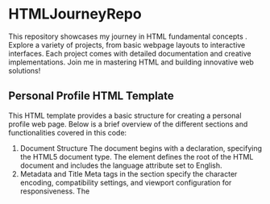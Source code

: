 # HTMLJourneyRepo
This repository showcases my journey in HTML fundamental concepts . Explore a variety of projects, from basic webpage layouts to interactive interfaces. Each project comes with detailed documentation and creative implementations. Join me in mastering HTML and building innovative web solutions!

## Personal Profile HTML Template
This HTML template provides a basic structure for creating a personal profile web page. Below is a brief overview of the different sections and functionalities covered in this code:

1. Document Structure
The document begins with a <!DOCTYPE html> declaration, specifying the HTML5 document type.
The <html> element defines the root of the HTML document and includes the language attribute set to English.
2. Metadata and Title
Meta tags in the <head> section specify the character encoding, compatibility settings, and viewport configuration for responsiveness.
The <title> tag sets the title of the web page displayed on the browser tab.
3. Profile Information
The page displays the person's name (<h1> tag) and an image (<img> tag) with an alternative text for accessibility.
4. About Me Section
The <h2> heading introduces the "About me" section, followed by a <div> with placeholder text describing the person.
5. Education Details
The <h2> heading signifies the "Education Details" section, which includes a table displaying educational qualifications, institutions, and marks.
6. Address
Another <h2> heading indicates the "Address" section, followed by a <div> with placeholder text for the person's address.
7. Contact Form
The "Contact Me" section starts with an <h2> heading.
A <form> is provided with various input fields for user input, including name, date of birth, gender (male/female), phone number, email, rating (using a range input), feedback (file input), username, password, and a checkbox for confirming that the user is not a robot.
The form also includes "Reset" and "Submit now" buttons (<input> elements) for user interaction.
How to Use:
You can modify the content inside the <div> elements to reflect your personal information.
Customize the form fields according to your requirements, and you can handle the form submission using server-side scripts if needed.
Optionally, you can style the HTML elements using CSS to enhance the visual presentation of the page.
